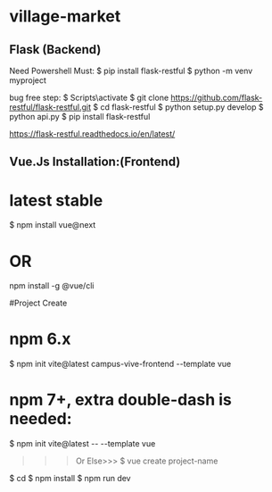 # village-market

Flask (Backend)
--------------------
Need Powershell Must:
$ pip install flask-restful
$ python -m venv myproject

bug free step:
$ Scripts\activate
$ git clone https://github.com/flask-restful/flask-restful.git
$ cd flask-restful
$ python setup.py develop
$ python api.py
$ pip install flask-restful

https://flask-restful.readthedocs.io/en/latest/

Vue.Js Installation:(Frontend)
---------------------------------
# latest stable
$ npm install vue@next

# OR
npm install -g @vue/cli

#Project Create
# npm 6.x
$ npm init vite@latest campus-vive-frontend --template vue

# npm 7+, extra double-dash is needed:
$ npm init vite@latest <project-name> -- --template vue

>>>Or Else>>> $ vue create project-name 

$ cd <project-name>
$ npm install
$ npm run dev